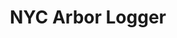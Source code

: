 ---
title: NYC Arbor Logger
type: Project
created_at: 2020-03-09
description: A full stack project that presents NYC Tree Census data.
---